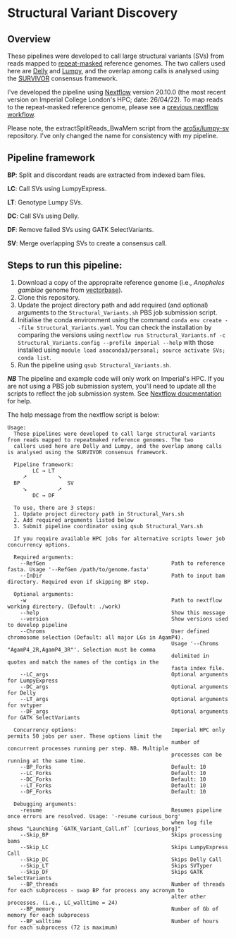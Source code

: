 # Structural Variant Discovery
## Overview
These pipelines were developed to call large structural variants (SVs) from reads mapped to [repeat-masked](https://www.repeatmasker.org/) reference genomes. The two callers used here are [Delly](https://github.com/dellytools/delly) and [Lumpy](https://github.com/arq5x/lumpy-sv), and the overlap among calls is analysed using the [SURVIVOR](https://github.com/fritzsedlazeck/SURVIVOR) consensus framework.

I've developed the pipeline using [Nextflow](https://www.nextflow.io/) version 20.10.0 (the most recent version on Imperial College London's HPC; date: 26/04/22). To map reads to the repeat-masked reference genome, please see a [previous nextflow workflow](https://github.com/dthorburn/Genomic_Read_Processing). 

Please note, the extractSplitReads_BwaMem script from the [arq5x/lumpy-sv](https://github.com/arq5x/lumpy-sv) repository. I've only changed the name for consistency with my pipeline.

## Pipeline framework
**BP**: Split and discordant reads are extracted from indexed bam files.

**LC**: Call SVs using LumpyExpress. 

**LT**: Genotype Lumpy SVs. 

**DC**: Call SVs using Delly. 

**DF**: Remove failed SVs using GATK SelectVariants. 

**SV**: Merge overlapping SVs to create a consensus call. 

## Steps to run this pipeline:
  1.  Download a copy of the appropraite reference genome (i.e., *Anopheles gambiae* genome from [vectorbase](https://vectorbase.org/vectorbase/app/record/dataset/DS_2251b21396#description)). 
  2. Clone this repository. 
  3. Update the project directory path and add required (and optional) arguments to the `Structural_Variants.sh` PBS job submission script. 
  4. Initialise the conda environment using the command ```conda env create --file Structural_Variants.yaml```. You can check the installation by comparing the versions using ```nextflow run Structural_Variants.nf -c Structural_Variants.config --profile imperial --help``` with those installed using ```module load anaconda3/personal; source activate SVs; conda list```. 
  5. Run the pipeline using `qsub Structural_Variants.sh`. 
  
***NB*** The pipeline and example code will only work on Imperial's HPC. If you are not using a PBS job submission system, you'll need to update all the scripts to reflect the job submission system. See [Nextflow doucmentation](https://www.nextflow.io/docs/latest/executor.html) for help. 

The help message from the nextflow script is below:
```
Usage:
  These pipelines were developed to call large structural variants from reads mapped to repeatmaked reference genomes. The two
  callers used here are Delly and Lumpy, and the overlap among calls is analysed using the SURVIVOR consensus framework.

  Pipeline framework:
        LC → LT
     ⭧          ⭨
  BP               SV
     ⭨          ⭧
        DC → DF

  To use, there are 3 steps:
  1. Update project directory path in Structural_Vars.sh
  2. Add required arguments listed below
  3. Submit pipeline coordinator using qsub Structural_Vars.sh

  If you require available HPC jobs for alternative scripts lower job concurrency options.

  Required arguments:
    --RefGen                                        Path to reference fasta. Usage '--RefGen /path/to/genome.fasta'
    --InDir                                         Path to input bam directory. Required even if skipping BP step.

  Optional arguments:
    -w                                              Path to nextflow working directory. (Default: ./work)
    --help                                          Show this message
    --version                                       Show versions used to develop pipeline
    --Chroms                                        User defined chromosome selection (Default: all major LGs in AgamP4).
                                                    Usage '--Chroms "AgamP4_2R,AgamP4_3R"'. Selection must be comma
                                                    delimited in quotes and match the names of the contigs in the
                                                    fasta index file.
    --LC_args                                       Optional arguments for LumpyExpress
    --DC_args                                       Optional arguments for Delly
    --LT_args                                       Optional arguments for svtyper
    --DF_args                                       Optional arguments for GATK SelectVariants

  Concurrency options:                              Imperial HPC only permits 50 jobs per user. These options limit the
                                                    number of concurrent processes running per step. NB. Multiple
                                                    processes can be running at the same time.
    --BP_Forks                                      Default: 10
    --LC_Forks                                      Default: 10
    --DC_Forks                                      Default: 10
    --LT_Forks                                      Default: 10
    --DF_Forks                                      Default: 10

  Debugging arguments:
    -resume                                         Resumes pipeline once errors are resolved. Usage: '-resume curious_borg'
                                                    when log file shows "Launching `GATK_Variant_Call.nf` [curious_borg]"
    --Skip_BP                                       Skips processing bams
    --Skip_LC                                       Skips LumpyExpress Call
    --Skip_DC                                       Skips Delly Call
    --Skip_LT                                       Skips SVTyper
    --Skip_DF                                       Skips GATK SelectVariants
    --BP_threads                                    Number of threads for each subprocess - swap BP for process any acronym to
                                                    alter other processes. (i.e., LC_walltime = 24)
    --BP_memory                                     Number of Gb of memory for each subprocess
    --BP_walltime                                   Number of hours for each subprocess (72 is maximum)
```
